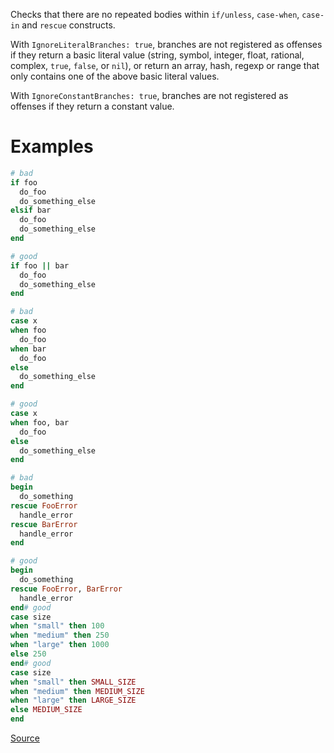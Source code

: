
Checks that there are no repeated bodies
within `if/unless`, `case-when`, `case-in` and `rescue` constructs.

With `IgnoreLiteralBranches: true`, branches are not registered
as offenses if they return a basic literal value (string, symbol,
integer, float, rational, complex, `true`, `false`, or `nil`), or
return an array, hash, regexp or range that only contains one of
the above basic literal values.

With `IgnoreConstantBranches: true`, branches are not registered
as offenses if they return a constant value.

# Examples

```ruby
# bad
if foo
  do_foo
  do_something_else
elsif bar
  do_foo
  do_something_else
end

# good
if foo || bar
  do_foo
  do_something_else
end

# bad
case x
when foo
  do_foo
when bar
  do_foo
else
  do_something_else
end

# good
case x
when foo, bar
  do_foo
else
  do_something_else
end

# bad
begin
  do_something
rescue FooError
  handle_error
rescue BarError
  handle_error
end

# good
begin
  do_something
rescue FooError, BarError
  handle_error
end# good
case size
when "small" then 100
when "medium" then 250
when "large" then 1000
else 250
end# good
case size
when "small" then SMALL_SIZE
when "medium" then MEDIUM_SIZE
when "large" then LARGE_SIZE
else MEDIUM_SIZE
end
```

[Source](http://www.rubydoc.info/gems/rubocop/RuboCop/Cop/Lint/DuplicateBranch)